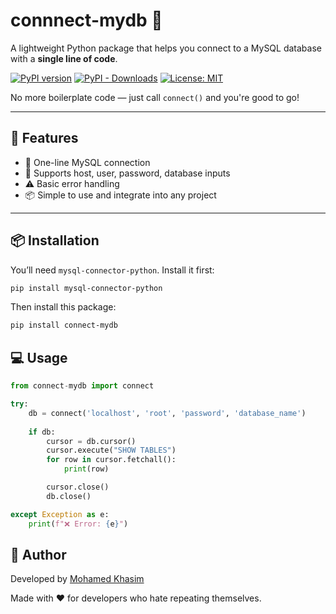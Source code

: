 # connnect-mydb 🔌

A lightweight Python package that helps you connect to a MySQL database with a **single line of code**.

[![PyPI version](https://img.shields.io/pypi/v/connect-mydb.svg)](https://pypi.org/project/connect-mydb/)
[![PyPI - Downloads](https://img.shields.io/pypi/dm/connect-mydb)](https://pypi.org/project/connect-mydb/)
[![License: MIT](https://img.shields.io/badge/License-MIT-yellow.svg)](https://opensource.org/licenses/MIT)

No more boilerplate code — just call `connect()` and you're good to go!

---

## 🚀 Features

- 🔄 One-line MySQL connection
- 🔐 Supports host, user, password, database inputs
- ⚠️ Basic error handling
- 📦 Simple to use and integrate into any project

---

## 📦 Installation

You’ll need `mysql-connector-python`. Install it first:

```bash
pip install mysql-connector-python
```
Then install this package:

```bash
pip install connect-mydb
```

## 💻 Usage

```python
from connect-mydb import connect

try:
    db = connect('localhost', 'root', 'password', 'database_name')
    
    if db:
        cursor = db.cursor()
        cursor.execute("SHOW TABLES")
        for row in cursor.fetchall():
            print(row)

        cursor.close()
        db.close()

except Exception as e:
    print(f"❌ Error: {e}")

```


## 🙌 Author
Developed by [Mohamed Khasim](https://github.com/k3XD16)


Made with ❤️ for developers who hate repeating themselves.
